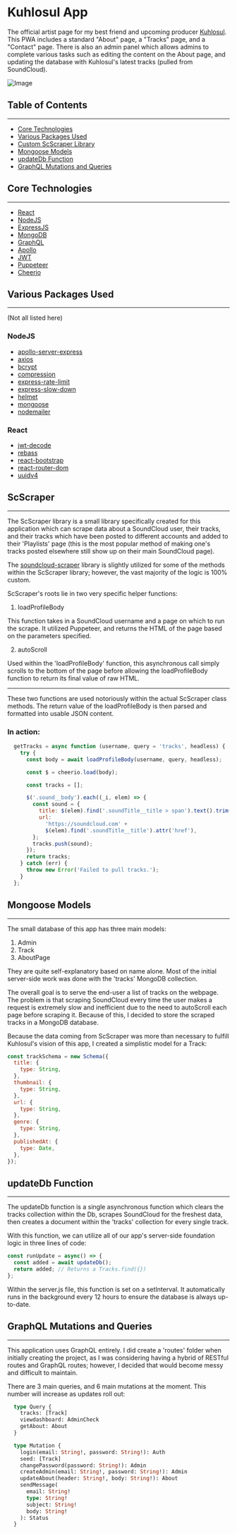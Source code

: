# Kuhlosul App

The official artist page for my best friend and upcoming producer [Kuhlosul](https://soundcloud.com/k_dubs). This PWA includes a standard "About" page, a "Tracks" page, and a "Contact" page. There is also an admin panel which allows admins to complete various tasks such as editing the content on the About page, and updating the database with Kuhlosul's latest tracks (pulled from SoundCloud).

![Image](./assets/kuhlosulAppDemo.gif)

## Table of Contents

<hr>

- [Core Technologies](#core-technologies)
- [Various Packages Used](#various-packages-used)
- [Custom ScScraper Library](#scscraper)
- [Mongoose Models](#models)
- [updateDb Function](#update-db)
- [GraphQL Mutations and Queries](#graphql)
<!-- - [Usage](#usage)
- [Credits](#credits)
- [License](#license) -->

<h2 id='core-technologies'>Core Technologies</h2>
<hr>

- [React](https://reactjs.org/)
- [NodeJS](https://nodejs.org/en/)
- [ExpressJS](https://expressjs.com/)
- [MongoDB](https://www.mongodb.com/)
- [GraphQL](https://graphql.org/)
- [Apollo](https://www.apollographql.com/)
- [JWT](https://jwt.io/)
- [Puppeteer](https://pptr.dev/)
- [Cheerio](https://cheerio.js.org/)

<h2 id='various-packages-used'>Various Packages Used</h2>
<hr>

(Not all listed here)

### NodeJS

- [apollo-server-express](https://www.npmjs.com/package/apollo-server-express)
- [axios](https://www.npmjs.com/package/axios)
- [bcrypt](https://www.npmjs.com/package/bcrypt)
- [compression](https://www.npmjs.com/package/compression)
- [express-rate-limit](https://www.npmjs.com/package/express-rate-limit)
- [express-slow-down](https://www.npmjs.com/package/express-slow-down)
- [helmet](https://www.npmjs.com/package/helmet)
- [mongoose](https://www.npmjs.com/package/mongoose)
- [nodemailer](https://www.npmjs.com/package/nodemailer)

### React

- [jwt-decode](https://www.npmjs.com/package/jwt-decode)
- [rebass](https://www.npmjs.com/package/rebass)
- [react-bootstrap](https://www.npmjs.com/package/react-bootstrap)
- [react-router-dom](https://www.npmjs.com/package/react-router-dom)
- [uuidv4](https://www.npmjs.com/package/uuidv4)

<h2 id='scscraper'>ScScraper</h2>
<hr>

The ScScraper library is a small library specifically created for this application which can scrape data about a SoundCloud user, their tracks, and their tracks which have been posted to different accounts and added to their 'Playlists' page (this is the most popular method of making one's tracks posted elsewhere still show up on their main SoundCloud page).

The [soundcloud-scraper](https://www.npmjs.com/package/soundcloud-scraper) library is slightly utilized for some of the methods within the ScScraper library; however, the vast majority of the logic is 100% custom.

ScScraper's roots lie in two very specific helper functions:

1. loadProfileBody

This function takes in a SoundCloud username and a page on which to run the scrape. It utilized Puppeteer, and returns the HTML of the page based on the parameters specified.

2. autoScroll

Used within the 'loadProfileBody' function, this asynchronous call simply scrolls to the bottom of the page before allowing the loadProfileBody function to return its final value of raw HTML.

<hr>

These two functions are used notoriously within the actual ScScraper class methods. The return value of the loadProfileBody is then parsed and formatted into usable JSON content.

### In action:

```JavaScript
  getTracks = async function (username, query = 'tracks', headless) {
    try {
      const body = await loadProfileBody(username, query, headless);

      const $ = cheerio.load(body);

      const tracks = [];

      $('.sound__body').each((_i, elem) => {
        const sound = {
          title: $(elem).find('.soundTitle__title > span').text().trim(),
          url:
            'https://soundcloud.com' +
            $(elem).find('.soundTitle__title').attr('href'),
        };
        tracks.push(sound);
      });
      return tracks;
    } catch (err) {
      throw new Error('Failed to pull tracks.');
    }
  };
```

<h2 id='models'>Mongoose Models</h2>
<hr>

The small database of this app has three main models:

1. Admin
2. Track
3. AboutPage

They are quite self-explanatory based on name alone. Most of the initial server-side work was done with the 'tracks' MongoDB collection.

The overall goal is to serve the end-user a list of tracks on the webpage. The problem is that scraping SoundCloud every time the user makes a request is extremely slow and inefficient due to the need to autoScroll each page before scraping it. Because of this, I decided to store the scraped tracks in a MongoDB database.

Because the data coming from ScScraper was more than necessary to fulfill Kuhlosul's vision of this app, I created a simplistic model for a Track:

```JavaScript
const trackSchema = new Schema({
  title: {
    type: String,
  },
  thumbnail: {
    type: String,
  },
  url: {
    type: String,
  },
  genre: {
    type: String,
  },
  publishedAt: {
    type: Date,
  },
});
```

<h2 id='update-db'>updateDb Function</h2>
<hr>

The updateDb function is a single asynchronous function which clears the tracks collection within the Db, scrapes SoundCloud for the freshest data, then creates a document within the 'tracks' collection for every single track.

With this function, we can utilize all of our app's server-side foundation logic in three lines of code:

```JavaScript
const runUpdate = async() => {
  const added = await updateDb();
  return added; // Returns a Tracks.find({})
};
```

Within the server.js file, this function is set on a setInterval. It automatically runs in the background every 12 hours to ensure the database is always up-to-date.

<h2 id='graphql'>GraphQL Mutations and Queries</h2>
<hr>

This application uses GraphQL entirely. I did create a 'routes' folder when initially creating the project, as I was considering having a hybrid of RESTful routes and GraphQL routes; however, I decided that would become messy and difficult to maintain.

There are 3 main queries, and 6 main mutations at the moment. This number will increase as updates roll out:

```GraphQL
  type Query {
    tracks: [Track]
    viewdashboard: AdminCheck
    getAbout: About
  }

  type Mutation {
    login(email: String!, password: String!): Auth
    seed: [Track]
    changePassword(password: String!): Admin
    createAdmin(email: String!, password: String!): Admin
    updateAbout(header: String!, body: String!): About
    sendMessage(
      email: String!
      type: String!
      subject: String!
      body: String!
    ): Status
  }
```

